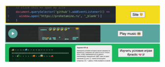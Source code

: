 [![prohetamine.ru](site.gif)](https://prohetamine.ru/)
[![radio-boomer](radio-boomer.gif)](https://prohetamine.github.io/radio-boomer/)
[![](ifpractic.gif)](https://prohetamine.github.io/ifpractic/?id=1)


